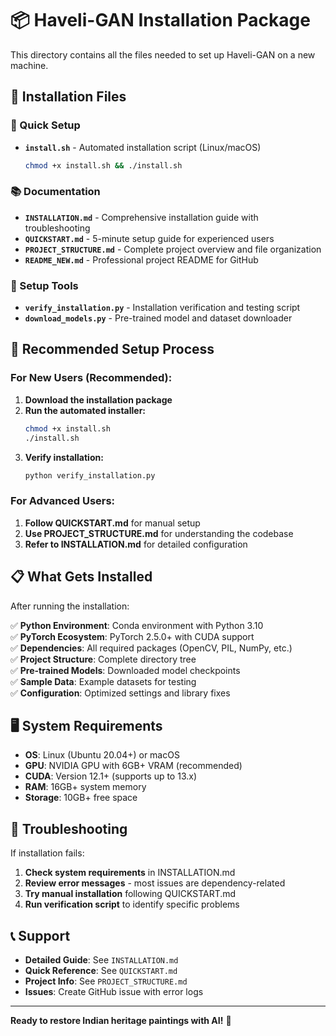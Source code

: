 # 📦 Haveli-GAN Installation Package

This directory contains all the files needed to set up Haveli-GAN on a new machine.

## 📁 Installation Files

### **🚀 Quick Setup**
- **`install.sh`** - Automated installation script (Linux/macOS)
  ```bash
  chmod +x install.sh && ./install.sh
  ```

### **📚 Documentation**
- **`INSTALLATION.md`** - Comprehensive installation guide with troubleshooting
- **`QUICKSTART.md`** - 5-minute setup guide for experienced users
- **`PROJECT_STRUCTURE.md`** - Complete project overview and file organization
- **`README_NEW.md`** - Professional project README for GitHub

### **🔧 Setup Tools**
- **`verify_installation.py`** - Installation verification and testing script
- **`download_models.py`** - Pre-trained model and dataset downloader

## 🎯 Recommended Setup Process

### For New Users (Recommended):
1. **Download the installation package**
2. **Run the automated installer:**
   ```bash
   chmod +x install.sh
   ./install.sh
   ```
3. **Verify installation:**
   ```bash
   python verify_installation.py
   ```

### For Advanced Users:
1. **Follow QUICKSTART.md** for manual setup
2. **Use PROJECT_STRUCTURE.md** for understanding the codebase
3. **Refer to INSTALLATION.md** for detailed configuration

## 📋 What Gets Installed

After running the installation:

✅ **Python Environment**: Conda environment with Python 3.10  
✅ **PyTorch Ecosystem**: PyTorch 2.5.0+ with CUDA support  
✅ **Dependencies**: All required packages (OpenCV, PIL, NumPy, etc.)  
✅ **Project Structure**: Complete directory tree  
✅ **Pre-trained Models**: Downloaded model checkpoints  
✅ **Sample Data**: Example datasets for testing  
✅ **Configuration**: Optimized settings and library fixes  

## 🖥️ System Requirements

- **OS**: Linux (Ubuntu 20.04+) or macOS
- **GPU**: NVIDIA GPU with 6GB+ VRAM (recommended)
- **CUDA**: Version 12.1+ (supports up to 13.x)
- **RAM**: 16GB+ system memory
- **Storage**: 10GB+ free space

## 🐛 Troubleshooting

If installation fails:
1. **Check system requirements** in INSTALLATION.md
2. **Review error messages** - most issues are dependency-related
3. **Try manual installation** following QUICKSTART.md
4. **Run verification script** to identify specific problems

## 📞 Support

- **Detailed Guide**: See `INSTALLATION.md`
- **Quick Reference**: See `QUICKSTART.md`
- **Project Info**: See `PROJECT_STRUCTURE.md`
- **Issues**: Create GitHub issue with error logs

---

**Ready to restore Indian heritage paintings with AI!** 🎨